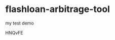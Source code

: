 # flashloan-arbitrage-tool
my test demo









































































HNQvFE
